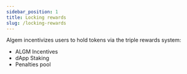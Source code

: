 ```yaml
---
sidebar_position: 1
title: Locking rewards
slug: /locking-rewards
---
```


Algem incentivizes users to hold tokens via the triple rewards system:
- ALGM Incentives
- dApp Staking
- Penalties pool

